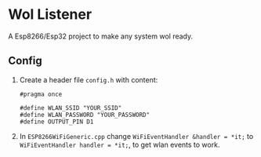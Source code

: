 # Wol Listener
A Esp8266/Esp32 project to make any system wol ready.

## Config
1. Create a header file `config.h` with content:
    ```
    #pragma once

    #define WLAN_SSID "YOUR_SSID"
    #define WLAN_PASSWORD "YOUR_PASSWORD"
    #define OUTPUT_PIN D1
    ```
1. In `ESP8266WiFiGeneric.cpp` change `WiFiEventHandler &handler = *it;` to `WiFiEventHandler handler = *it;`, to get wlan events to work.
